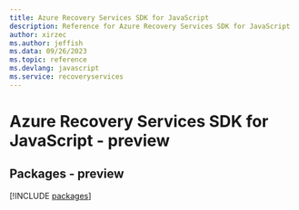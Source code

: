 ```yaml
---
title: Azure Recovery Services SDK for JavaScript
description: Reference for Azure Recovery Services SDK for JavaScript
author: xirzec
ms.author: jeffish
ms.data: 09/26/2023
ms.topic: reference
ms.devlang: javascript
ms.service: recoveryservices
---
```

# Azure Recovery Services SDK for JavaScript - preview
## Packages - preview
[!INCLUDE [packages](recovery-services-index.md)]